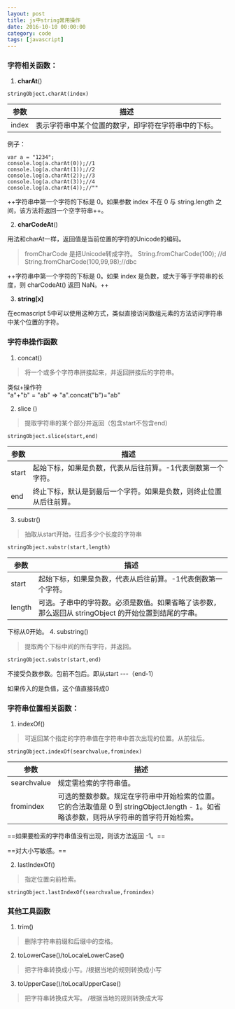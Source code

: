 ```yaml
---
layout: post
title: js中string常用操作
date: 2016-10-10 00:00:00
category: code
tags: [javascript]
---
```



### 字符相关函数：
1. **charAt**() 

```
stringObject.charAt(index)
```

参数 | 描述
---|---
index | 表示字符串中某个位置的数字，即字符在字符串中的下标。

例子：
<!-- more -->
    
```
var a = "1234";
console.log(a.charAt(0));//1
console.log(a.charAt(1));//2
console.log(a.charAt(2));//3
console.log(a.charAt(3));//4
console.log(a.charAt(4));//""
```
++字符串中第一个字符的下标是 0。如果参数 index 不在 0 与 string.length 之间，该方法将返回一个空字符串++。

2. **charCodeAt**()

用法和charAt一样，返回值是当前位置的字符的Unicode的编码。

> fromCharCode 是把Unicode转成字符。
> String.fromCharCode(100); //d
> String.fromCharCode(100,99,98);//dbc

++字符串中第一个字符的下标是 0。如果 index 是负数，或大于等于字符串的长度，则 charCodeAt() 返回 NaN。++

3. **string[x]**

在ecmascript 5中可以使用这种方式，类似直接访问数组元素的方法访问字符串中某个位置的字符。

### 字符串操作函数

1. concat()

> 将一个或多个字符串拼接起来，并返回拼接后的字符串。

类似+操作符  
"a"+"b" = "ab"   =>  "a".concat("b")="ab"

2. slice ()
> 提取字符串的某个部分并返回（包含start不包含end）
```
stringObject.slice(start,end)
```

参数 | 描述
---|---
start | 起始下标，如果是负数，代表从后往前算。-1代表倒数第一个字符。
end   | 终止下标，默认是到最后一个字符。如果是负数，则终止位置从后往前算。



3. substr()
> 抽取从start开始，往后多少个长度的字符串

```
stringObject.substr(start,length)
```
参数 | 描述
---|---
start | 起始下标，如果是负数，代表从后往前算。-1代表倒数第一个字符。
length  | 可选。子串中的字符数。必须是数值。如果省略了该参数，那么返回从 stringObject 的开始位置到结尾的字串。
下标从0开始。
4. substring()
> 提取两个下标中间的所有字符，并返回。
```
stringObject.substr(start,end)
```
不接受负数参数。包前不包后。即从start ---（end-1）

如果传入的是负值，这个值直接转成0

### 字符串位置相关函数：
1. indexOf()
> 可返回某个指定的字符串值在字符串中首次出现的位置。从前往后。


```
stringObject.indexOf(searchvalue,fromindex)
```
参数 | 描述
---|---
searchvalue | 规定需检索的字符串值。
fromindex   | 可选的整数参数。规定在字符串中开始检索的位置。它的合法取值是 0 到 stringObject.length - 1。如省略该参数，则将从字符串的首字符开始检索。

==如果要检索的字符串值没有出现，则该方法返回 -1。==

==对大小写敏感。==

2. lastIndexOf()

> 指定位置向前检索。


```
stringObject.lastIndexOf(searchvalue,fromindex)
```


### 其他工具函数
1. trim()
> 删除字符串前缀和后缀中的空格。

2. toLowerCase()/toLocaleLowerCase()
> 把字符串转换成小写。/根据当地的规则转换成小写

3. toUpperCase()/toLocalUpperCase()
> 把字符串转换成大写。 /根据当地的规则转换成大写

